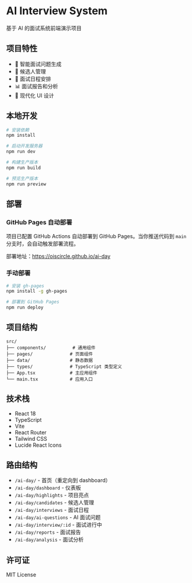 # AI Interview System

基于 AI 的面试系统前端演示项目

## 项目特性

- 🎯 智能面试问题生成
- 👥 候选人管理
- 📅 面试日程安排
- 📊 面试报告和分析
- 🎨 现代化 UI 设计

## 本地开发

```bash
# 安装依赖
npm install

# 启动开发服务器
npm run dev

# 构建生产版本
npm run build

# 预览生产版本
npm run preview
```

## 部署

### GitHub Pages 自动部署

项目已配置 GitHub Actions 自动部署到 GitHub Pages。当你推送代码到 `main` 分支时，会自动触发部署流程。

部署地址：https://oiscircle.github.io/ai-day

### 手动部署

```bash
# 安装 gh-pages
npm install -g gh-pages

# 部署到 GitHub Pages
npm run deploy
```

## 项目结构

```
src/
├── components/          # 通用组件
├── pages/              # 页面组件
├── data/               # 静态数据
├── types/              # TypeScript 类型定义
├── App.tsx             # 主应用组件
└── main.tsx            # 应用入口
```

## 技术栈

- React 18
- TypeScript
- Vite
- React Router
- Tailwind CSS
- Lucide React Icons

## 路由结构

- `/ai-day/` - 首页（重定向到 dashboard）
- `/ai-day/dashboard` - 仪表板
- `/ai-day/highlights` - 项目亮点
- `/ai-day/candidates` - 候选人管理
- `/ai-day/interviews` - 面试日程
- `/ai-day/ai-questions` - AI 面试问题
- `/ai-day/interview/:id` - 面试进行中
- `/ai-day/reports` - 面试报告
- `/ai-day/analysis` - 面试分析

## 许可证

MIT License

